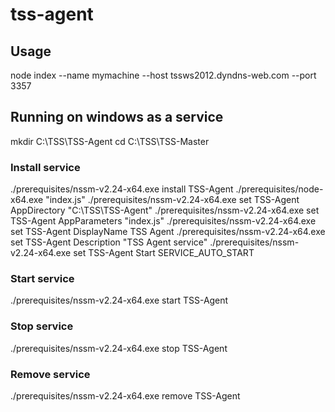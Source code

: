# tss-agent

## Usage

node index --name mymachine --host tssws2012.dyndns-web.com --port 3357

## Running on windows as a service

mkdir C:\TSS\TSS-Agent
cd C:\TSS\TSS-Master

### Install service

./prerequisites/nssm-v2.24-x64.exe install TSS-Agent ./prerequisites/node-x64.exe "index.js"
./prerequisites/nssm-v2.24-x64.exe set TSS-Agent AppDirectory "C:\TSS\TSS-Agent"
./prerequisites/nssm-v2.24-x64.exe set TSS-Agent AppParameters "index.js"
./prerequisites/nssm-v2.24-x64.exe set TSS-Agent DisplayName TSS Agent
./prerequisites/nssm-v2.24-x64.exe set TSS-Agent Description "TSS Agent service"
./prerequisites/nssm-v2.24-x64.exe set TSS-Agent Start SERVICE_AUTO_START

### Start service

./prerequisites/nssm-v2.24-x64.exe start TSS-Agent

### Stop service

./prerequisites/nssm-v2.24-x64.exe stop TSS-Agent

### Remove service

./prerequisites/nssm-v2.24-x64.exe remove TSS-Agent